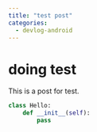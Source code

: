 ```yaml
---
title: "test post"
categories:
  - devlog-android
---
```


# doing test
This is a post for test.

```python
class Hello:
    def __init__(self):
        pass
```
